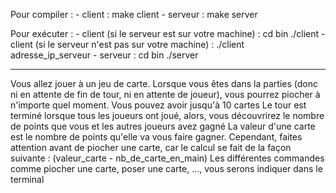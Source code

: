 Pour compiler :
	- client  :
		make client
	- serveur :
		make server

Pour exécuter :
	- client  (si le serveur est sur votre machine) :
		cd bin
		./client
	- client (si le serveur n'est pas sur votre machine) :
		./client adresse_ip_serveur
	- serveur :
		cd bin
		./server

-------------------------------------------------------------

Vous allez jouer à un jeu de carte.
Lorsque vous êtes dans la parties (donc ni en attente de fin de tour, ni en attente de joueur), vous pourrez piocher à n'importe quel moment.
Vous pouvez avoir jusqu'à 10 cartes
Le tour est terminé lorsque tous les joueurs ont joué, alors, vous découvrirez le nombre de points que vous et les autres joueurs avez gagné
La valeur d'une carte est le nombre de points qu'elle va vous faire gagner.
Cependant, faites attention avant de piocher une carte, car le calcul se fait de la façon suivante : (valeur_carte - nb_de_carte_en_main)
Les différentes commandes comme piocher une carte, poser une carte, ..., vous serons indiquer dans le terminal
